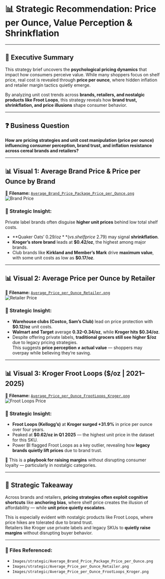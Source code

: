 # 📊 Strategic Recommendation: Price per Ounce, Value Perception & Shrinkflation

---

## 📌 Executive Summary  
This strategy brief uncovers the **psychological pricing dynamics** that impact how consumers perceive value. While many shoppers focus on shelf price, real cost is revealed through **price per ounce**, where hidden inflation and retailer margin tactics quietly emerge.

By analyzing unit cost trends across **brands, retailers, and nostalgic products like Froot Loops**, this strategy reveals how **brand trust, shrinkflation, and price illusions** shape consumer behavior.

---

## ❓ Business Question  
**How are pricing strategies and unit cost manipulation (price per ounce) influencing consumer perception, brand trust, and inflation resistance across cereal brands and retailers?**

---

## 📊 Visual 1: Average Brand Price & Price per Ounce by Brand

📁 **Filename:** [`Average_Brand_Price_Package_Price_per_Ounce.png`](../../Images/strategic/Average_Brand_Price_Package_Price_per_Ounce.png)  
![Brand Price](../../Images/strategic/Average_Brand_Price_Package_Price_per_Ounce.png)

### 🧠 Strategic Insight:  
Private label brands often disguise **higher unit prices** behind low total shelf costs.  
- **Quaker Oats’ $0.29/oz** (vs. shelf price ~$2.79) may signal **shrinkflation**.  
- **Kroger’s store brand** leads at **$0.42/oz**, the highest among major brands.  
- Club brands like **Kirkland and Member’s Mark** drive **maximum value**, with some unit costs as low as **$0.17/oz**.

---

## 📊 Visual 2: Average Price per Ounce by Retailer

📁 **Filename:** [`Average_Price_per_Ounce_Retailer.png`](../../Images/strategic/Average_Price_per_Ounce_Retailer.png)  
![Retailer Price](../../Images/strategic/Average_Price_per_Ounce_Retailer.png)

### 🧠 Strategic Insight:  
- **Warehouse clubs (Costco, Sam’s Club)** lead on price protection with **$0.12/oz** unit costs.  
- **Walmart and Target** average **$0.32–$0.34/oz**, while **Kroger hits $0.34/oz**.  
- Despite offering private labels, **traditional grocers still see higher $/oz** due to legacy pricing strategies.  
This suggests **price perception ≠ actual value** — shoppers may overpay while believing they’re saving.

---

## 📊 Visual 3: Kroger Froot Loops ($/oz | 2021–2025)

📁 **Filename:** [`Average_Price_per_Ounce_FrootLoops_Kroger.png`](../../Images/strategic/Average_Price_per_Ounce_FrootLoops_Kroger.png)  
![Froot Loops Price](../../Images/strategic/Average_Price_per_Ounce_FrootLoops_Kroger.png)

### 🧠 Strategic Insight:  
- **Froot Loops (Kellogg’s)** at **Kroger surged +31.9%** in price per ounce over four years.  
- Peaked at **$0.62/oz in Q1 2025** — the highest unit price in the dataset for this SKU.  
- Power BI flagged Froot Loops as a key outlier, revealing how **legacy brands quietly lift prices** due to brand trust.  

📌 This is a **playbook for raising margins** without disrupting consumer loyalty — particularly in nostalgic categories.

---

## 🧠 Strategic Takeaway  

Across brands and retailers, **pricing strategies often exploit cognitive shortcuts** like **anchoring bias**, where shelf price creates the illusion of affordability — while **unit price quietly escalates**.  

This is especially evident with nostalgic products like Froot Loops, where price hikes are tolerated due to brand trust.  
Retailers like Kroger use private labels and legacy SKUs to **quietly raise margins** without disrupting buyer behavior.

---

### 📁 Files Referenced:
- `Images/strategic/Average_Brand_Price_Package_Price_per_Ounce.png`  
- `Images/strategic/Average_Price_per_Ounce_Retailer.png`  
- `Images/strategic/Average_Price_per_Ounce_FrootLoops_Kroger.png`

